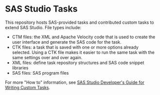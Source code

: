 # SAS Studio Tasks
This repository hosts SAS-provided tasks and contributed custom tasks to extend SAS Studio.  File types include:
- CTM files:  the XML and Apache Velocity code that is used to create the user interface and generate the SAS code for the task.
- CTK files: a task that is saved with one or more options already selected.  Using a CTK file makes it easier to run the same task with the same settings over and over again. 
- XML files: define task repository structures and SAS code snippet libraries
- SAS files: SAS program files

For more "How to" information, see [SAS Studio Developer's Guide for Writing Custom Tasks](http://go.documentation.sas.com/?cdcId=webeditorcdc&cdcVersion=3.6&docsetId=webeditordg&docsetTarget=bookinfo.htm&locale=en).
